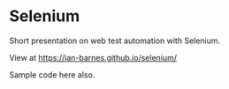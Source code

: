 # Selenium

Short presentation on web test automation with Selenium.

View at <https://ian-barnes.github.io/selenium/>

Sample code here also.
